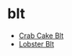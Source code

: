 # blt

 * [Crab Cake Blt](index/c/crab-cake-blt-51237620.json)
 * [Lobster Blt](index/l/lobster-blt-235566.json)
